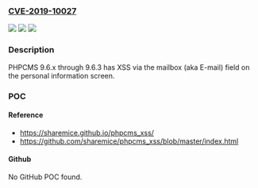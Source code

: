 ### [CVE-2019-10027](https://cve.mitre.org/cgi-bin/cvename.cgi?name=CVE-2019-10027)
![](https://img.shields.io/static/v1?label=Product&message=n%2Fa&color=blue)
![](https://img.shields.io/static/v1?label=Version&message=n%2Fa&color=blue)
![](https://img.shields.io/static/v1?label=Vulnerability&message=n%2Fa&color=brighgreen)

### Description

PHPCMS 9.6.x through 9.6.3 has XSS via the mailbox (aka E-mail) field on the personal information screen.

### POC

#### Reference
- https://sharemice.github.io/phpcms_xss/
- https://github.com/sharemice/phpcms_xss/blob/master/index.html

#### Github
No GitHub POC found.

